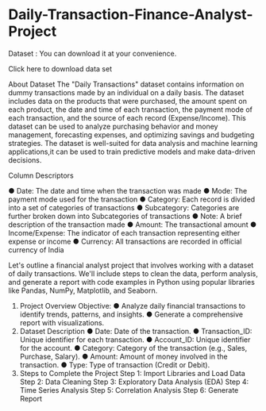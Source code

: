 # Daily-Transaction-Finance-Analyst-Project

Dataset : You can download it at your convenience.

Click here to download data set

About Dataset
The "Daily Transactions" dataset contains information on dummy transactions made by
an individual on a daily basis. The dataset includes data on the products that were
purchased, the amount spent on each product, the date and time of each transaction,
the payment mode of each transaction, and the source of each record
(Expense/Income).
This dataset can be used to analyze purchasing behavior and money management,
forecasting expenses, and optimizing savings and budgeting strategies. The dataset is
well-suited for data analysis and machine learning applications,it can be used to train
predictive models and make data-driven decisions.

Column Descriptors

● Date: The date and time when the transaction was made
● Mode: The payment mode used for the transaction
● Category: Each record is divided into a set of categories of transactions
● Subcategory: Categories are further broken down into Subcategories of
transactions
● Note: A brief description of the transaction made
● Amount: The transactional amount
● Income/Expense: The indicator of each transaction representing either expense
or income
● Currency: All transactions are recorded in official currency of India


Let's outline a financial analyst project that involves working with a dataset of
daily transactions. We'll include steps to clean the data, perform analysis, and generate
a report with code examples in Python using popular libraries like Pandas, NumPy,
Matplotlib, and Seaborn.
1. Project Overview
Objective:
   ● Analyze daily financial transactions to identify trends, patterns, and insights.
   ● Generate a comprehensive report with visualizations.
2. Dataset Description
   ● Date: Date of the transaction.
   ● Transaction_ID: Unique identifier for each transaction.
   ● Account_ID: Unique identifier for the account.
   ● Category: Category of the transaction (e.g., Sales, Purchase, Salary).
   ● Amount: Amount of money involved in the transaction.
   ● Type: Type of transaction (Credit or Debit).
3. Steps to Complete the Project
   Step 1: Import Libraries and Load Data
   Step 2: Data Cleaning
   Step 3: Exploratory Data Analysis (EDA)
   Step 4: Time Series Analysis
   Step 5: Correlation Analysis
   Step 6: Generate Report
   

